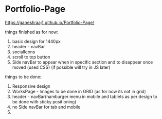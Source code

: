 # Portfolio-Page

https://ganeshraaj1.github.io/Portfolio-Page/

things finished as for now:
1. basic design for 1440px
2. header - navBar
3. socialIcons
4. scroll to top button
5. Side navBar to appear when in specific section and to disappear once moved (used CSS) (if possible will try in JS later)

things to be done:
1. Responsive design
2. WorksPage - Images to be done in GRID (as for now its not in grid)
3. header - navBar(hamburger menu in mobile and tablets as per design to be done with sticky positioning)
4. no Side navBar for tab and mobile
5.  

